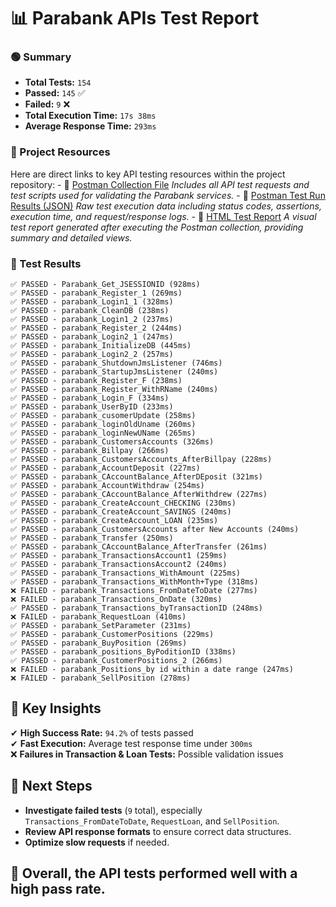# 📊 Parabank APIs Test Report

 ### 🟢 Summary
   - **Total Tests:** `154`  
   - **Passed:** `145` ✅  
   - **Failed:** `9` ❌  
   - **Total Execution Time:** `17s 38ms`  
   - **Average Response Time:** `293ms`

 ### 🔗 Project Resources

   Here are direct links to key API testing resources within the project repository:
         - 📁 [Postman Collection File](https://github.com/Abdelrahman-AA/Automated-Testing-Framework/blob/main/Parabank_APIs_Test/Parabank_APIs_Test.postman.json)  *Includes all API test requests and test scripts used for validating the Parabank services.*
         - 📄 [Postman Test Run Results (JSON)](https://github.com/Abdelrahman-AA/Automated-Testing-Framework/blob/main/Parabank_APIs_Test/Parabank_APIs_Test.postman_test_run.json)   *Raw test execution data including status codes, assertions, execution time, and request/response logs.*
         - 🧾 [HTML Test Report](https://github.com/Abdelrahman-AA/Automated-Testing-Framework/blob/main/Parabank_APIs_Test/Parabank_APIs_Test.postman_test_run.html)   *A visual test report generated after executing the Postman collection, providing summary and detailed views.*


### 📌 Test Results
```
✅ PASSED - Parabank_Get_JSESSIONID (928ms)
✅ PASSED - parabank_Register_1 (269ms)
✅ PASSED - parabank_Login1_1 (328ms)
✅ PASSED - parabank_CleanDB (238ms)
✅ PASSED - parabank_Login1_2 (237ms)
✅ PASSED - parabank_Register_2 (244ms)
✅ PASSED - parabank_Login2_1 (247ms)
✅ PASSED - parabank_InitializeDB (445ms)
✅ PASSED - parabank_Login2_2 (257ms)
✅ PASSED - parabank_ShutdownJmsListener (746ms)
✅ PASSED - parabank_StartupJmsListener (240ms)
✅ PASSED - parabank_Register_F (238ms)
✅ PASSED - parabank_Register_WithRName (240ms)
✅ PASSED - parabank_Login_F (334ms)
✅ PASSED - parabank_UserByID (233ms)
✅ PASSED - parabank_cusomerUpdate (258ms)
✅ PASSED - parabank_loginOldUname (260ms)
✅ PASSED - parabank_loginNewUName (265ms)
✅ PASSED - parabank_CustomersAccounts (326ms)
✅ PASSED - parabank_Billpay (266ms)
✅ PASSED - parabank_CustomersAccounts_AfterBillpay (228ms)
✅ PASSED - parabank_ِAccountDeposit (227ms)
✅ PASSED - parabank_CAccountBalance_AfterDEposit (321ms)
✅ PASSED - parabank_AccountWithdraw (254ms)
✅ PASSED - parabank_CAccountBalance_AfterWithdrew (227ms)
✅ PASSED - parabank_CreateAccount_CHECKING (230ms)
✅ PASSED - parabank_CreateAccount_SAVINGS (240ms)
✅ PASSED - parabank_CreateAccount_LOAN (235ms)
✅ PASSED - parabank_CustomersAccounts after New Accounts (240ms)
✅ PASSED - parabank_Transfer (250ms)
✅ PASSED - parabank_CAccountBalance_AfterTransfer (261ms)
✅ PASSED - parabank_TransactionsAccount1 (259ms)
✅ PASSED - parabank_TransactionsAccount2 (240ms)
✅ PASSED - parabank_Transactions_WithAmount (225ms)
✅ PASSED - parabank_Transactions_WithMonth+Type (318ms)
❌ FAILED - parabank_Transactions_FromDateToDate (277ms)
❌ FAILED - parabank_Transactions_OnDate (320ms)
✅ PASSED - parabank_Transactions_byTransactionID (248ms)
❌ FAILED - parabank_RequestLoan (410ms)
✅ PASSED - parabank_SetParameter (231ms)
✅ PASSED - parabank_CustomerPositions (229ms)
✅ PASSED - parabank_BuyPosition (269ms)
✅ PASSED - parabank_positions_ByPoditionID (338ms)
✅ PASSED - parabank_CustomerPositions_2 (266ms)
❌ FAILED - parabank_Positions_by id within a date range (247ms)
❌ FAILED - parabank_SellPosition (278ms)
```

## 📌 Key Insights
✔ **High Success Rate:** `94.2%` of tests passed  
✔ **Fast Execution:** Average test response time under `300ms`  
❌ **Failures in Transaction & Loan Tests:** Possible validation issues  

## 📌 Next Steps
- **Investigate failed tests** (`9` total), especially `Transactions_FromDateToDate`, `RequestLoan`, and `SellPosition`.  
- **Review API response formats** to ensure correct data structures.  
- **Optimize slow requests** if needed.  

## 📌 **Overall, the API tests performed well with a high pass rate.** 
